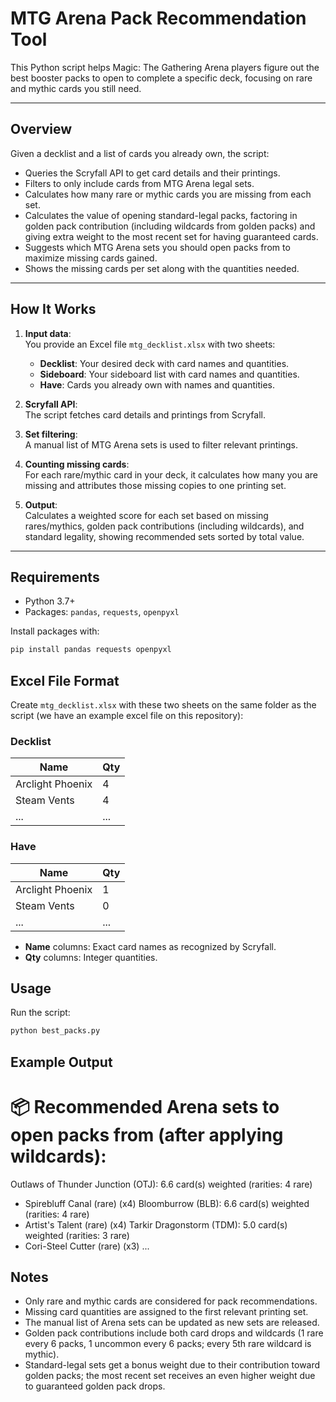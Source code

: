 # MTG Arena Pack Recommendation Tool

This Python script helps Magic: The Gathering Arena players figure out the best booster packs to open to complete a specific deck, focusing on rare and mythic cards you still need.

---

## Overview

Given a decklist and a list of cards you already own, the script:

- Queries the Scryfall API to get card details and their printings.
- Filters to only include cards from MTG Arena legal sets.
- Calculates how many rare or mythic cards you are missing from each set.
- Calculates the value of opening standard-legal packs, factoring in golden pack contribution (including wildcards from golden packs) and giving extra weight to the most recent set for having guaranteed cards.
- Suggests which MTG Arena sets you should open packs from to maximize missing cards gained.
- Shows the missing cards per set along with the quantities needed.

---

## How It Works

1. **Input data**:  
   You provide an Excel file `mtg_decklist.xlsx` with two sheets:  
   - **Decklist**: Your desired deck with card names and quantities.
   - **Sideboard**: Your sideboard list with card names and quantities.
   - **Have**: Cards you already own with names and quantities.

2. **Scryfall API**:  
   The script fetches card details and printings from Scryfall.

3. **Set filtering**:  
   A manual list of MTG Arena sets is used to filter relevant printings.

4. **Counting missing cards**:  
   For each rare/mythic card in your deck, it calculates how many you are missing and attributes those missing copies to one printing set.

5. **Output**:  
   Calculates a weighted score for each set based on missing rares/mythics, golden pack contributions (including wildcards), and standard legality, showing recommended sets sorted by total value.

---

## Requirements

- Python 3.7+
- Packages: `pandas`, `requests`, `openpyxl`

Install packages with:

```bash
pip install pandas requests openpyxl
```


## Excel File Format

Create `mtg_decklist.xlsx` with these two sheets on the same folder as the script (we have an example excel file on this repository):

### Decklist

| Name             | Qty |
|------------------|-----|
| Arclight Phoenix | 4   |
| Steam Vents      | 4   |
| ...              | ... |

### Have

| Name             | Qty |
|------------------|-----|
| Arclight Phoenix | 1   |
| Steam Vents      | 0   |
| ...              | ... |

- **Name** columns: Exact card names as recognized by Scryfall.
- **Qty** columns: Integer quantities.

## Usage

Run the script:

```bash
python best_packs.py
```

## Example Output
📦 Recommended Arena sets to open packs from (after applying wildcards):
===============================================================
Outlaws of Thunder Junction (OTJ): 6.6 card(s) weighted (rarities: 4 rare)
   - Spirebluff Canal (rare) (x4)
Bloomburrow (BLB): 6.6 card(s) weighted (rarities: 4 rare)
   - Artist's Talent (rare) (x4)
Tarkir Dragonstorm (TDM): 5.0 card(s) weighted (rarities: 3 rare)
   - Cori-Steel Cutter (rare) (x3)
...

## Notes

- Only rare and mythic cards are considered for pack recommendations.
- Missing card quantities are assigned to the first relevant printing set.
- The manual list of Arena sets can be updated as new sets are released.
- Golden pack contributions include both card drops and wildcards (1 rare every 6 packs, 1 uncommon every 6 packs; every 5th rare wildcard is mythic).
- Standard-legal sets get a bonus weight due to their contribution toward golden packs; the most recent set receives an even higher weight due to guaranteed golden pack drops.

